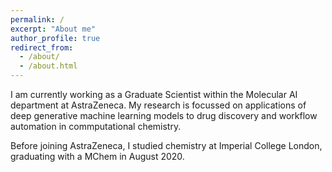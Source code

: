 ```yaml
---
permalink: /
excerpt: "About me"
author_profile: true
redirect_from: 
  - /about/
  - /about.html
---
```


I am currently working as a Graduate Scientist within the Molecular AI department at AstraZeneca.  My research is focussed on applications of deep generative machine learning models to drug discovery and workflow automation in commputational chemistry.

Before joining AstraZeneca, I studied chemistry at Imperial College London, graduating with a MChem in August 2020.

